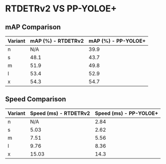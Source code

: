 ---
---

# RTDETRv2 VS PP-YOLOE+

## mAP Comparison

| Variant | mAP (%) - RTDETRv2 | mAP (%) - PP-YOLOE+ |
| ------- | ------------------ | ------------------- |
| n       | N/A                | 39.9                |
| s       | 48.1               | 43.7                |
| m       | 51.9               | 49.8                |
| l       | 53.4               | 52.9                |
| x       | 54.3               | 54.7                |

## Speed Comparison

| Variant | Speed (ms) - RTDETRv2 | Speed (ms) - PP-YOLOE+ |
| ------- | --------------------- | ---------------------- |
| n       | N/A                   | 2.84                   |
| s       | 5.03                  | 2.62                   |
| m       | 7.51                  | 5.56                   |
| l       | 9.76                  | 8.36                   |
| x       | 15.03                 | 14.3                   |
